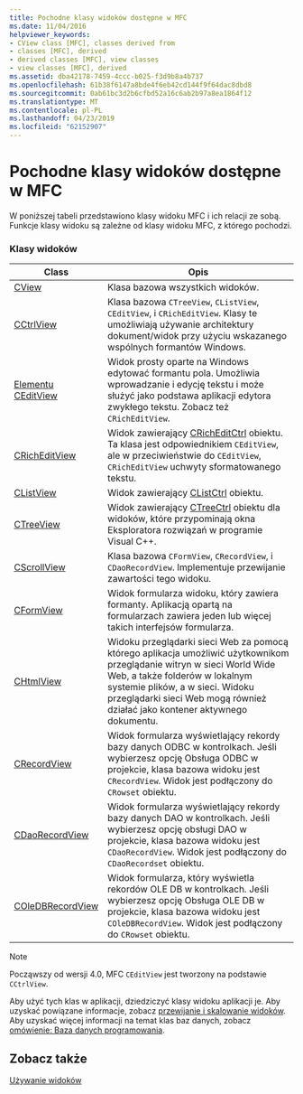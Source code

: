 ```yaml
---
title: Pochodne klasy widoków dostępne w MFC
ms.date: 11/04/2016
helpviewer_keywords:
- CView class [MFC], classes derived from
- classes [MFC], derived
- derived classes [MFC], view classes
- view classes [MFC], derived
ms.assetid: dba42178-7459-4ccc-b025-f3d9b8a4b737
ms.openlocfilehash: 61b38f6147a8bde4f6eb42cd144f9f64dac8dbd8
ms.sourcegitcommit: 0ab61bc3d2b6cfbd52a16c6ab2b97a8ea1864f12
ms.translationtype: MT
ms.contentlocale: pl-PL
ms.lasthandoff: 04/23/2019
ms.locfileid: "62152907"
---
```

# <a name="derived-view-classes-available-in-mfc"></a>Pochodne klasy widoków dostępne w MFC

W poniższej tabeli przedstawiono klasy widoku MFC i ich relacji ze sobą. Funkcje klasy widoku są zależne od klasy widoku MFC, z którego pochodzi.

### <a name="view-classes"></a>Klasy widoków

|Class|Opis|
|-----------|-----------------|
|[CView](../mfc/reference/cview-class.md)|Klasa bazowa wszystkich widoków.|
|[CCtrlView](../mfc/reference/cctrlview-class.md)|Klasa bazowa `CTreeView`, `CListView`, `CEditView`, i `CRichEditView`. Klasy te umożliwiają używanie architektury dokument/widok przy użyciu wskazanego wspólnych formantów Windows.|
|[Elementu CEditView](../mfc/reference/ceditview-class.md)|Widok prosty oparte na Windows edytować formantu pola. Umożliwia wprowadzanie i edycję tekstu i może służyć jako podstawa aplikacji edytora zwykłego tekstu. Zobacz też `CRichEditView`.|
|[CRichEditView](../mfc/reference/cricheditview-class.md)|Widok zawierający [CRichEditCtrl](../mfc/reference/cricheditctrl-class.md) obiektu. Ta klasa jest odpowiednikiem `CEditView`, ale w przeciwieństwie do `CEditView`, `CRichEditView` uchwyty sformatowanego tekstu.|
|[CListView](../mfc/reference/clistview-class.md)|Widok zawierający [CListCtrl](../mfc/reference/clistctrl-class.md) obiektu.|
|[CTreeView](../mfc/reference/ctreeview-class.md)|Widok zawierający [CTreeCtrl](../mfc/reference/ctreectrl-class.md) obiektu dla widoków, które przypominają okna Eksploratora rozwiązań w programie Visual C++.|
|[CScrollView](../mfc/reference/cscrollview-class.md)|Klasa bazowa `CFormView`, `CRecordView`, i `CDaoRecordView`. Implementuje przewijanie zawartości tego widoku.|
|[CFormView](../mfc/reference/cformview-class.md)|Widok formularza widoku, który zawiera formanty. Aplikacją opartą na formularzach zawiera jeden lub więcej takich interfejsów formularza.|
|[CHtmlView](../mfc/reference/chtmlview-class.md)|Widoku przeglądarki sieci Web za pomocą którego aplikacja umożliwić użytkownikom przeglądanie witryn w sieci World Wide Web, a także folderów w lokalnym systemie plików, a w sieci. Widoku przeglądarki sieci Web mogą również działać jako kontener aktywnego dokumentu.|
|[CRecordView](../mfc/reference/crecordview-class.md)|Widok formularza wyświetlający rekordy bazy danych ODBC w kontrolkach. Jeśli wybierzesz opcję Obsługa ODBC w projekcie, klasa bazowa widoku jest `CRecordView`. Widok jest podłączony do `CRowset` obiektu.|
|[CDaoRecordView](../mfc/reference/cdaorecordview-class.md)|Widok formularza wyświetlający rekordy bazy danych DAO w kontrolkach. Jeśli wybierzesz opcję obsługi DAO w projekcie, klasa bazowa widoku jest `CDaoRecordView`. Widok jest podłączony do `CDaoRecordset` obiektu.|
|[COleDBRecordView](../mfc/reference/coledbrecordview-class.md)|Widok formularza, który wyświetla rekordów OLE DB w kontrolkach. Jeśli wybierzesz opcję Obsługa OLE DB w projekcie, klasa bazowa widoku jest `COleDBRecordView`. Widok jest podłączony do `CRowset` obiektu.|

> [!NOTE]
>  Począwszy od wersji 4.0, MFC `CEditView` jest tworzony na podstawie `CCtrlView`.

Aby użyć tych klas w aplikacji, dziedziczyć klasy widoku aplikacji je. Aby uzyskać powiązane informacje, zobacz [przewijanie i skalowanie widoków](../mfc/scrolling-and-scaling-views.md). Aby uzyskać więcej informacji na temat klas baz danych, zobacz [omówienie: Baza danych programowania](../data/data-access-programming-mfc-atl.md).

## <a name="see-also"></a>Zobacz także

[Używanie widoków](../mfc/using-views.md)
